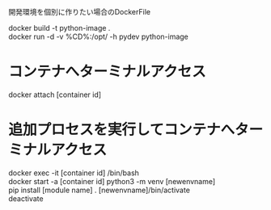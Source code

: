 開発環境を個別に作りたい場合のDockerFile

docker build -t python-image .  
docker run -d -v %CD%:/opt/ -h pydev python-image  
# コンテナへターミナルアクセス
docker attach [container id]  
# 追加プロセスを実行してコンテナへターミナルアクセス
docker exec -it [container id] /bin/bash  
docker start -a [container id]
python3 -m venv [newenvname]  
pip install [module name]
. [newenvname]/bin/activate  
deactivate
